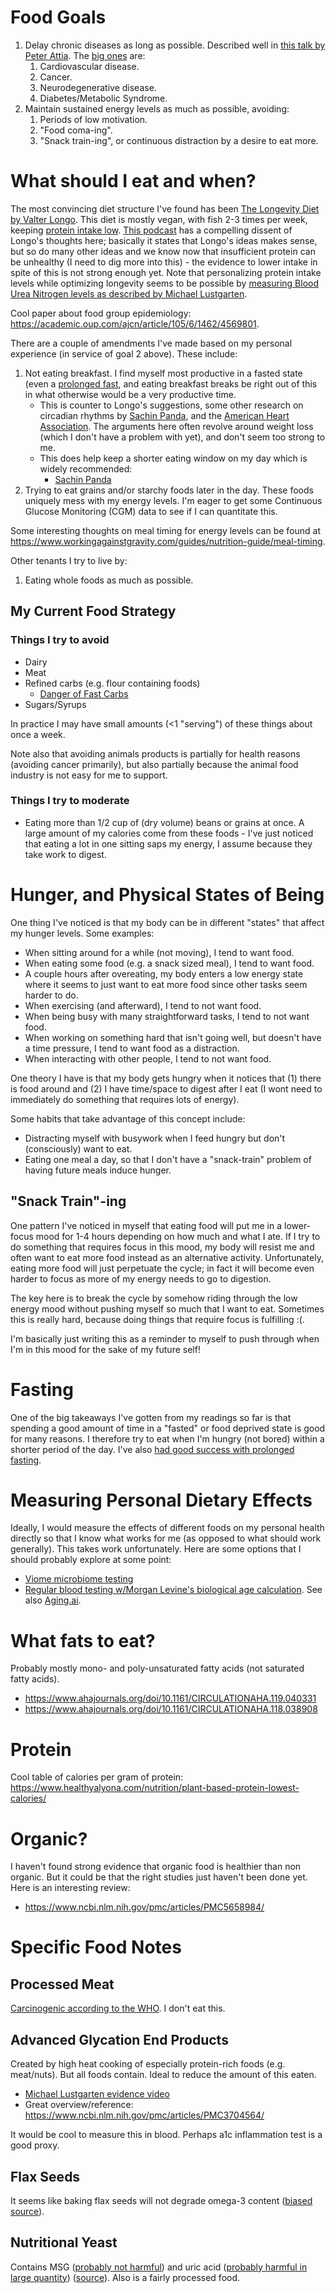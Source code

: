 # Food Goals

1. Delay chronic diseases as long as possible.  Described well in [this talk by
   Peter Attia](https://vimeo.com/228845024).  The
   [big ones](https://www.cdc.gov/nchs/fastats/leading-causes-of-death.htm) are:
   1. Cardiovascular disease.
   1. Cancer.
   1. Neurodegenerative disease.
   1. Diabetes/Metabolic Syndrome.
1. Maintain sustained energy levels as much as possible, avoiding:
   1. Periods of low motivation.
   1. "Food coma-ing".
   1. "Snack train-ing", or continuous distraction by a desire to eat more.

# What should I eat and when?

The most convincing diet structure I've found has been [The Longevity Diet by
Valter Longo](https://www.valterlongo.com/daily-longevity-diet-for-adults/).
This diet is mostly vegan, with fish 2-3 times per week, keeping [protein intake
low](https://www.ncbi.nlm.nih.gov/pmc/articles/PMC3988204/).  [This
podcast](https://podcasts.google.com/feed/aHR0cDovL21hcmtiZWxsc3Bvd2VycHJvamVjdC5saWJzeW4uY29tL3Jzcw/episode/MWZmYTNmZDQtNzFjYS00ZjFhLTg4M2YtMjJlZjNhNWFkZjRj?hl=en&ved=2ahUKEwj-nLjVwKfwAhVzCjQIHY2XA70QjrkEegQICBAF&ep=6) has
a compelling dissent of Longo's thoughts here; basically it states that Longo's
ideas makes sense, but so do many other ideas and we know now that insufficient
protein can be unhealthy (I need to dig more into this) - the evidence to lower
intake in spite of this is not strong enough yet.  Note that personalizing
protein intake levels while optimizing longevity seems to be possible by
[measuring Blood Urea Nitrogen levels as described by Michael
Lustgarten](https://www.youtube.com/watch?v=u654YTubFRM).

Cool paper about food group epidemiology:
https://academic.oup.com/ajcn/article/105/6/1462/4569801.

There are a couple of amendments I've made based on my personal experience (in
service of goal 2 above).  These include:

 1. Not eating breakfast.  I find myself most productive in a fasted state
    (even a [prolonged fast](/docs/eating/fasting.md), and eating breakfast breaks be
    right out of this in what otherwise would be a very productive time.  
      - This is counter to Longo's suggestions, some other research on
        circadian rhythms by [Sachin
        Panda](https://doi.org/10.1177/0748730419892105), and the [American
        Heart
        Association](https://www.ahajournals.org/doi/full/10.1161/CIR.0000000000000476).
        The arguments here often revolve around weight loss (which I don't have
        a problem with yet), and don't seem too strong to me.
      - This does help keep a shorter eating window on my day which
        is widely recommended:
          - [Sachin Panda](https://doi.org/10.1016/j.cmet.2019.11.004)
 1. Trying to eat grains and/or starchy foods later in the day.  These foods
    uniquely mess with my energy levels.  I'm eager to get some Continuous
    Glucose Monitoring (CGM) data to see if I can quantitate this.  

Some interesting thoughts on meal timing for energy levels can be found at
https://www.workingagainstgravity.com/guides/nutrition-guide/meal-timing.

Other tenants I try to live by:

1. Eating whole foods as much as possible.

## My Current Food Strategy

### Things I try to avoid

 - Dairy
 - Meat
 - Refined carbs (e.g. flour containing foods)
    - [Danger of Fast Carbs](https://www.theatlantic.com/ideas/archive/2020/03/carbs-are-killing-us/609040/)
 - Sugars/Syrups


In practice I may have small amounts (<1 "serving") of these things about once
a week.

Note also that avoiding animals products is partially for health reasons
(avoiding cancer primarily), but also partially because the animal food
industry is not easy for me to support.


### Things I try to moderate

 - Eating more than 1/2 cup of (dry volume) beans or grains at once. A large amount of
   my calories come from these foods - I've just noticed that eating a lot in one
   sitting saps my energy, I assume because they take work to digest.

# Hunger, and Physical States of Being

One thing I've noticed is that my body can be in different "states" that affect
my hunger levels. Some examples:

 - When sitting around for a while (not moving), I tend to want food.
 - When eating some food (e.g. a snack sized meal), I tend to want food.
 - A couple hours after  overeating, my body enters a low energy state where it
   seems to just want to eat more food since other tasks seem harder to do.
 - When exercising (and afterward), I tend to not want food.
 - When being busy with many straightforward tasks, I tend to not want food.
 - When working on something hard that isn't going well, but doesn't have a
   time pressure, I tend to want food as a distraction.
 - When interacting with other people, I tend to not want food.

One theory I have is that my body gets hungry when it notices that (1) there is
food around and (2) I have time/space to digest after I eat (I wont need to
immediately do something that requires lots of energy).

Some habits that take advantage of this concept include:

 - Distracting myself with busywork when I feed hungry but don't (consciously)
   want to eat.
 - Eating one meal a day, so that I don't have a "snack-train" problem of
   having future meals induce hunger.

## "Snack Train"-ing

One pattern I've noticed in myself that eating food will put me in a
lower-focus mood for 1-4 hours depending on how much and what I ate. If I try
to do something that requires focus in this mood, my body will resist me and
often want to eat more food instead as an alternative activity. Unfortunately,
eating more food will just perpetuate the cycle; in fact it will become even
harder to focus as more of my energy needs to go to digestion.

The key here is to break the cycle by somehow riding through the low energy
mood without pushing myself so much that I want to eat. Sometimes this is
really hard, because doing things that require focus is fulfilling :(. 

I'm basically just writing this as a reminder to myself to push through when
I'm in this mood for the sake of my future self!

# Fasting

One of the big takeaways I've gotten from my readings so far is that spending a
good amount of time in a "fasted" or food deprived state is good for many
reasons.  I therefore try to eat when I'm hungry (not bored) within a shorter
period of the day.  I've also [had good success with prolonged
fasting](/docs/eating/fasting.md).


# Measuring Personal Dietary Effects

Ideally, I would measure the effects of different foods on my personal health
directly so that I know what works for me (as opposed to what should work
generally).  This takes work unfortunately.  Here are some options that I
should probably explore at some point:

 - [Viome microbiome testing](https://www.viome.com/products/gut-intelligence)
 - [Regular blood testing w/Morgan Levine's biological age
   calculation](https://biohackstack.com/posts/levines-phenotypic-age/).  See
   also [Aging.ai](http://aging.ai/).


# What fats to eat?

Probably mostly mono- and poly-unsaturated fatty acids (not saturated fatty
acids).

 - https://www.ahajournals.org/doi/10.1161/CIRCULATIONAHA.119.040331
 - https://www.ahajournals.org/doi/10.1161/CIRCULATIONAHA.118.038908


# Protein

Cool table of calories per gram of protein:
https://www.healthyalyona.com/nutrition/plant-based-protein-lowest-calories/


# Organic?

I haven't found strong evidence that organic food is healthier than non
organic. But it could be that the right studies just haven't been done yet.
Here is an interesting review:

 - https://www.ncbi.nlm.nih.gov/pmc/articles/PMC5658984/


# Specific Food Notes

## Processed Meat

[Carcinogenic according to the
WHO](https://www.iarc.who.int/wp-content/uploads/2018/07/pr240_E.pdf). I don't
eat this.

## Advanced Glycation End Products

Created by high heat cooking of especially protein-rich foods (e.g. meat/nuts).
But all foods contain.  Ideal to reduce the amount of this eaten.

 - [Michael Lustgarten evidence
   video](https://www.youtube.com/watch?v=8gKFWBTpXWE)
 - Great overview/reference: https://www.ncbi.nlm.nih.gov/pmc/articles/PMC3704564/

It would be cool to measure this in blood.  Perhaps a1c inflammation test is a
good proxy.

## Flax Seeds

It seems like baking flax seeds will not degrade omega-3 content ([biased
source](https://www.goldenvalleyflax.com/flax-facts/health-research-articles/flaxseed-storage-baking-stability/)).

## Nutritional Yeast

Contains MSG ([probably not
harmful](https://www.ncbi.nlm.nih.gov/pmc/articles/PMC6952072/)) and uric acid
([probably harmful in large quantity](https://peterattiamd.com/rickjohnson/))
([source](https://selfhacked.com/blog/nutritional-yeast/)).  Also is a fairly
processed food.


